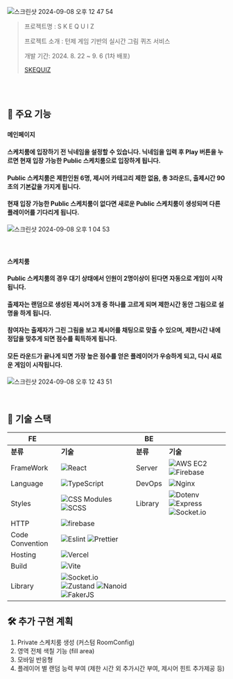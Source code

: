 ![스크린샷 2024-09-08 오후 12 47 54](https://github.com/user-attachments/assets/9894e24e-bb7a-43ff-8ce9-04bfdea4bb7b)



> 프로젝트명 : S K E Q U I Z
>
> 프로젝트 소개 : 턴제 게임 기반의 실시간 그림 퀴즈 서비스
>
> 개발 기간: 2024. 8. 22 ~ 9. 6 (1차 배포)
>
> [SKEQUIZ](https://skequiz.netlify.app/)

<br />
<br />

## 🎯 주요 기능

### `메인페이지`
#### 스케치룸에 입장하기 전 닉네임을 설정할 수 있습니다. 닉네임을 입력 후 Play 버튼을 누르면 현재 입장 가능한 Public 스케치룸으로 입장하게 됩니다.
#### Public 스케치룸은 제한인원 6명, 제시어 카테고리 제한 없음, 총 3라운드, 출제시간 90초의 기본값을 가지게 됩니다.
#### 현재 입장 가능한 Public 스케치룸이 없다면 새로운 Public 스케치룸이 생성되며 다른 플레이어를 기다리게 됩니다.

![스크린샷 2024-09-08 오후 1 04 53](https://github.com/user-attachments/assets/10ef7e40-d4cd-432a-aea3-02a5242176f0)



<br />

### `스케치룸`
#### Public 스케치룸의 경우 대기 상태에서 인원이 2명이상이 된다면 자동으로 게임이 시작됩니다. 
#### 출제자는 랜덤으로 생성된 제시어 3개 중 하나를 고르게 되며 제한시간 동안 그림으로 설명을 하게 됩니다.
#### 참여자는 출제자가 그린 그림을 보고 제시어를 채팅으로 맞출 수 있으며, 제한시간 내에 정답을 맞추게 되면 점수를 획득하게 됩니다.
#### 모든 라운드가 끝나게 되면 가장 높은 점수를 얻은 플레이어가 우승하게 되고, 다시 새로운 게임이 시작됩니다.

![스크린샷 2024-09-08 오후 12 43 51](https://github.com/user-attachments/assets/bbeee593-b68f-48d5-afe1-b0ab9ad0ef28)

<br />


## 🧰 기술 스택


| **FE**    |           | **BE**    |           |
|-----------|-----------|-----------|-----------|
| **분류**  | **기술**  | **분류**  | **기술**  |
| FrameWork | ![React](https://img.shields.io/badge/React-61DAFB?style=for-the-badge&logo=react&logoColor=ffffff) | Server    | ![AWS EC2](https://img.shields.io/badge/AWS%20EC2-FF9900?style=for-the-badge&logo=amazonaws&logoColor=ffffff)  ![Firebase](https://img.shields.io/badge/Firebase-DD2C00?style=for-the-badge&logo=firebase&logoColor=ffffff)|
| Language  | ![TypeScript](https://img.shields.io/badge/typescript-3178C6?style=for-the-badge&logo=typescript&logoColor=ffffff) | DevOps | ![Nginx](https://img.shields.io/badge/Nginx-009639?style=for-the-badge&logo=nginx&logoColor=ffffff) |
| Styles    | ![CSS Modules](https://img.shields.io/badge/CSS%20Modules-4B32C3?style=for-the-badge&logo=CSSModules&logoColor=white) ![SCSS](https://img.shields.io/badge/SCSS-cc6699?style=for-the-badge&logo=Sass&logoColor=white) | Library | ![Dotenv](https://img.shields.io/badge/dotenv-0F9D58?style=for-the-badge&logoColor=ffffff) ![Express](https://img.shields.io/badge/express-000000?style=for-the-badge&logo=express&logoColor=ffffff) ![Socket.io](https://img.shields.io/badge/socket.io-010101?style=for-the-badge&logo=socketio&logoColor=ffffff) |
| HTTP      | <img src="https://img.shields.io/badge/Firebase-DD2C00?style=for-the-badge&logo=firebase&logoColor=ffffff" alt='firebase'> |           |           |
| Code Convention | ![Eslint](https://img.shields.io/badge/Eslint-4B32C3?style=for-the-badge&logo=Eslint&logoColor=white) ![Prettier](https://img.shields.io/badge/Prettier-F7B93E?style=for-the-badge&logo=Prettier&logoColor=white) |           |           |
| Hosting   | ![Vercel](https://img.shields.io/badge/Vercel-000000?style=for-the-badge&logo=Vercel&logoColor=white) |           |           |
| Build     | ![Vite](https://img.shields.io/badge/Vite-646CFF?style=for-the-badge&logo=vite&logoColor=ffffff) |           |           |
| Library   | ![Socket.io](https://img.shields.io/badge/socket.io-010101?style=for-the-badge&logo=socketio&logoColor=ffffff) ![Zustand](https://img.shields.io/badge/Zustand-F0BA47?style=for-the-badge&logoColor=ffffff) ![Nanoid](https://img.shields.io/badge/nanoid-03C75A?style=for-the-badge&logoColor=ffffff) ![FakerJS](https://img.shields.io/badge/fakerJS-F7DF1E?style=for-the-badge&logoColor=ffffff) |           |           |


## 🛠️ 추가 구현 계획

1. Private 스케치룸 생성 (커스텀 RoomConfig)
2. 영역 전체 색칠 기능 (fill area)
3. 모바일 반응형
4. 플레이어 별 랜덤 능력 부여 (제한 시간 외 추가시간 부여, 제시어 힌트 추가제공 등) 





